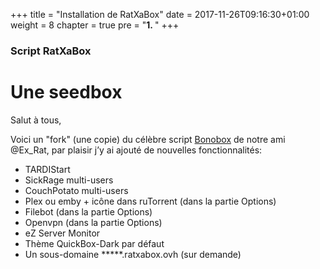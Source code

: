 +++
title = "Installation de RatXaBox"
date = 2017-11-26T09:16:30+01:00
weight = 8
chapter = true
pre = "<b>1. </b>"
+++

### Script RatXaBox

# Une seedbox

Salut à tous,

Voici un "fork" (une copie) du célèbre script [Bonobox](https://mondedie.fr/d/5399-Script-Installation-automatique-ruTorrent-nginx "Ratxabox") de notre ami @Ex_Rat, par plaisir j’y ai ajouté de nouvelles fonctionnalités:

* TARDIStart
* SickRage multi-users
* CouchPotato  multi-users
* Plex  ou emby + icône dans ruTorrent (dans la partie Options)
* Filebot (dans la partie Options)
* Openvpn (dans la partie Options)
* eZ Server Monitor
* Thème QuickBox-Dark par défaut
* Un sous-domaine *****.ratxabox.ovh (sur demande)